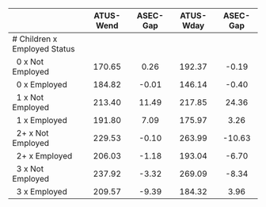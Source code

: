 
|                      |    ATUS-Wend |     ASEC-Gap |    ATUS-Wday |     ASEC-Gap |
| -------------------- | :----------: | :----------: | :----------: | :----------: |
| # Children x Employed Status |              |              |              |              |
| &nbsp;&nbsp;0 x Not Employed |       170.65 |         0.26 |       192.37 |        -0.19 |
| &nbsp;&nbsp;0 x Employed |       184.82 |        -0.01 |       146.14 |        -0.40 |
| &nbsp;&nbsp;1 x Not Employed |       213.40 |        11.49 |       217.85 |        24.36 |
| &nbsp;&nbsp;1 x Employed |       191.80 |         7.09 |       175.97 |         3.26 |
| &nbsp;&nbsp;2+ x Not Employed |       229.53 |        -0.10 |       263.99 |       -10.63 |
| &nbsp;&nbsp;2+ x Employed |       206.03 |        -1.18 |       193.04 |        -6.70 |
| &nbsp;&nbsp;3 x Not Employed |       237.92 |        -3.32 |       269.09 |        -8.34 |
| &nbsp;&nbsp;3 x Employed |       209.57 |        -9.39 |       184.32 |         3.96 |

